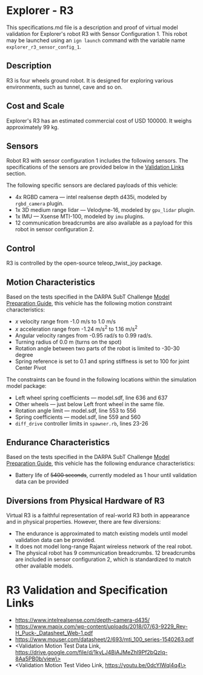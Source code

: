 <!--- This is a Markdown description of a robot model submitted for inclusion in the
DARPA Subterranean Challenge Technology Repository -->
# Explorer - R3
This specifications.md file is a description and proof of virtual model validation for
Explorer's robot R3 with Sensor Configuration 1. This robot may be launched using
an `ign launch` command with the variable name `explorer_r3_sensor_config_1`.

## Description
R3 is four wheels ground robot. It is designed for exploring various environments, such as tunnel, cave and so on.

## Cost and Scale
Explorer's R3 has an estimated commercial cost of USD 100000. It weighs approximately 99 kg.

## Sensors
Robot R3 with sensor configuration 1 includes the following sensors. The specifications of the sensors are provided below in
the [Validation Links](#validation_links) section.

The following specific sensors are declared payloads of this vehicle:

* 4x RGBD camera &mdash; intel realsense depth d435i, modeled by `rgbd_camera` plugin.
* 1x 3D medium range lidar &mdash; Velodyne-16, modeled by `gpu_lidar` plugin.
* 1x IMU &mdash; Xsense MTI-100, modeled by `imu` plugins.
* 12 communication breadcrumbs are also available as a payload for this robot in sensor configuration 2.

## Control
R3 is controlled by the open-source teleop_twist_joy package.

## Motion Characteristics
Based on the tests specified in the DARPA SubT Challenge [Model Preparation
Guide](https://subtchallenge.com/\<fix_me\>), this vehicle has the following motion
constraint characteristics:

* _x_ velocity range from -1.0 m/s to 1.0 m/s
* _x_ acceleration range from -1.24 m/s<sup>2</sup> to 1.16 m/s<sup>2</sup>
* Angular velocity ranges from -0.95 rad/s to 0.99 rad/s.
* Turning radius of 0.0 m (turns on the spot)
* Rotation angle between two parts of the robot is limited to -30-30 degree
* Spring reference is set to 0.1 and spring stiffness is set to 100 for joint Center Pivot

The constraints can be found in the following locations within the simulation model
package:

* Left wheel spring coefficients &mdash; model.sdf, line 636 and 637
* Other wheels &mdash; just below Left front wheel in the same file.
* Rotation angle limit &mdash; model.sdf, line 553 to 556
* Spring coefficients &mdash; model.sdf, line 559 and 560
* `diff_drive` controller limits in `spawner.rb`, lines 23-26

## Endurance Characteristics
Based on the tests specified in the DARPA SubT Challenge [Model Preparation
Guide](https://subtchallenge.com/resources/Simulation_Model_Preparation_Guide.pdf), this vehicle has the following
endurance characteristics:

* Battery life of ~~5400 seconds~~, currently modeled as 1 hour until validation data can be provided 

## Diversions from Physical Hardware of R3
Virtual R3 is a faithful representation of real-world R3 both in appearance and
in physical properties. However, there are few diversions:
* The endurance is approximated to match existing models until model validation data can be provided.
* It does not model long-range Rajant wireless network of the real robot.
* The physical robot has 9 communication breadcrumbs. 12 breadcrumbs are included in sensor configuration 2, which is standardized to match other available models.

# <a name="validation_links"></a>R3 Validation and Specification Links

* https://www.intelrealsense.com/depth-camera-d435/
* https://www.mapix.com/wp-content/uploads/2018/07/63-9229_Rev-H_Puck-_Datasheet_Web-1.pdf
* https://www.mouser.com/datasheet/2/693/mti_100_series-1540263.pdf
* \<Validation Motion Test Data Link, https://drive.google.com/file/d/1kyLJ4BiAJMeZhl9Pf2bQzIq-8Aa5PB0b/view\>
* \<Validation Motion Test Video Link, https://youtu.be/0dcYIWql4q4\>

